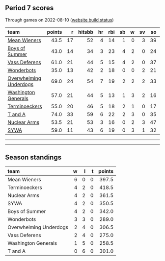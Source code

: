 

## Period 7 scores

Through games on 2022-08-10 ([website build status](https://github.com/brian-bot/pl-site/actions))


|team                                              | points|  r| hitsbb| hr| rbi| sb|  w| sv| so|   era|  whip|
|:-------------------------------------------------|------:|--:|------:|--:|---:|--:|--:|--:|--:|-----:|-----:|
|[Mean Wieners](./meanwieners)                     |   43.5| 17|     52|  4|  14|  1|  0|  3| 39| 5.243| 1.485|
|[Boys of Summer](./boysofsummer)                  |   43.0| 14|     34|  3|  23|  4|  2|  0| 24| 4.821| 1.393|
|[Vass Deferens](./vassdeferens)                   |   61.0| 21|     44|  5|  15|  4|  2|  0| 37| 3.115| 0.952|
|[Wonderbots](./wonderbots)                        |   35.0| 13|     42|  2|  18|  0|  0|  2| 21| 3.176| 1.103|
|[Overwhelming Underdogs](./overwhelmingunderdogs) |   69.0| 24|     54|  7|  19|  2|  2|  2| 33| 4.320| 1.320|
|[Washington Generals](./washingtongenerals)       |   57.0| 21|     44|  5|  13|  1|  3|  2| 16| 1.714| 1.095|
|[Terminoeckers](./terminoeckers)                  |   55.0| 20|     46|  5|  18|  2|  1|  0| 17| 2.893| 0.911|
|[T and A](./tanda)                                |   74.0| 33|     59|  6|  22|  2|  3|  0| 35| 3.716| 1.101|
|[Nuclear Arms](./nucleararms)                     |   53.5| 21|     53|  3|  16|  0|  2|  3| 47| 4.622| 1.405|
|[SYWA](./sywa)                                    |   59.0| 11|     43|  6|  19|  0|  3|  1| 32| 3.000| 0.697|

* * *
* * *

## Season standings


|team                   |  w|  l|  t| points|
|:----------------------|--:|--:|--:|------:|
|Mean Wieners           |  6|  0|  0|  397.5|
|Terminoeckers          |  4|  2|  0|  418.5|
|Nuclear Arms           |  4|  2|  0|  361.5|
|SYWA                   |  4|  2|  0|  350.5|
|Boys of Summer         |  4|  2|  0|  342.0|
|Wonderbots             |  3|  3|  0|  289.0|
|Overwhelming Underdogs |  2|  4|  0|  306.5|
|Vass Deferens          |  2|  4|  0|  275.0|
|Washington Generals    |  1|  5|  0|  258.5|
|T and A                |  0|  6|  0|  301.0|


